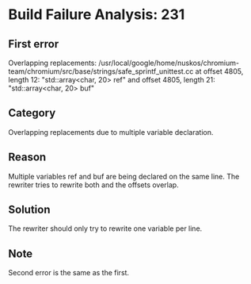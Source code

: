 # Build Failure Analysis: 231

## First error

Overlapping replacements: /usr/local/google/home/nuskos/chromium-team/chromium/src/base/strings/safe_sprintf_unittest.cc at offset 4805, length 12: "std::array<char, 20> ref" and offset 4805, length 21: "std::array<char, 20> buf"

## Category
Overlapping replacements due to multiple variable declaration.

## Reason
Multiple variables ref and buf are being declared on the same line. The rewriter tries to rewrite both and the offsets overlap.

## Solution
The rewriter should only try to rewrite one variable per line.

## Note
Second error is the same as the first.